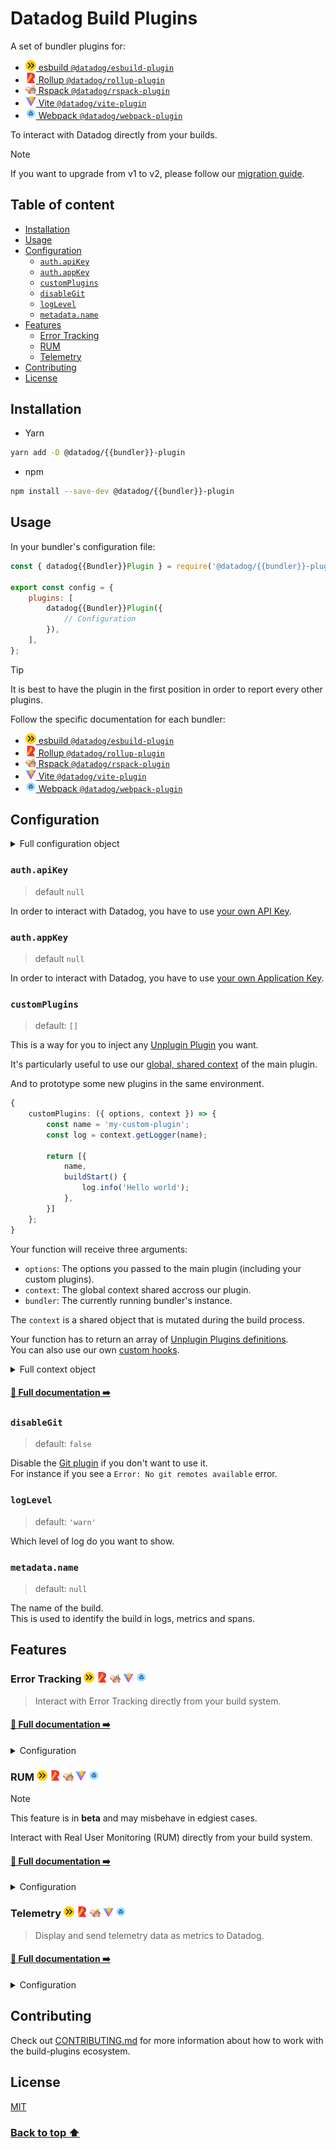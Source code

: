 # Datadog Build Plugins <!-- #omit in toc -->

A set of bundler plugins for:
<!-- #list-of-bundlers -->
- [<img src="packages/assets/src/esbuild.svg" alt="ESBuild" width="17" /> esbuild `@datadog/esbuild-plugin`](/packages/published/esbuild-plugin#readme)
- [<img src="packages/assets/src/rollup.svg" alt="Rollup" width="17" /> Rollup `@datadog/rollup-plugin`](/packages/published/rollup-plugin#readme)
- [<img src="packages/assets/src/rspack.svg" alt="Rspack" width="17" /> Rspack `@datadog/rspack-plugin`](/packages/published/rspack-plugin#readme)
- [<img src="packages/assets/src/vite.svg" alt="Vite" width="17" /> Vite `@datadog/vite-plugin`](/packages/published/vite-plugin#readme)
- [<img src="packages/assets/src/webpack.svg" alt="Webpack" width="17" /> Webpack `@datadog/webpack-plugin`](/packages/published/webpack-plugin#readme)
<!-- #list-of-bundlers -->

To interact with Datadog directly from your builds.

> [!NOTE]
> If you want to upgrade from v1 to v2, please follow our [migration guide](/MIGRATIONS.md#v1-to-v2).

## Table of content <!-- #omit in toc -->

<!-- This is auto generated with yarn cli integrity -->

<!-- #toc -->
-   [Installation](#installation)
-   [Usage](#usage)
-   [Configuration](#configuration)
    -   [`auth.apiKey`](#authapikey)
    -   [`auth.appKey`](#authappkey)
    -   [`customPlugins`](#customplugins)
    -   [`disableGit`](#disablegit)
    -   [`logLevel`](#loglevel)
    -   [`metadata.name`](#metadataname)
-   [Features](#features)
    -   [Error Tracking](#error-tracking-----)
    -   [RUM](#rum-----)
    -   [Telemetry](#telemetry-----)
-   [Contributing](#contributing)
-   [License](#license)
<!-- #toc -->

## Installation

-   Yarn

```bash
yarn add -D @datadog/{{bundler}}-plugin
```

-   npm

```bash
npm install --save-dev @datadog/{{bundler}}-plugin
```

## Usage

In your bundler's configuration file:

```js
const { datadog{{Bundler}}Plugin } = require('@datadog/{{bundler}}-plugin');

export const config = {
    plugins: [
        datadog{{Bundler}}Plugin({
            // Configuration
        }),
    ],
};
```

> [!TIP]
> It is best to have the plugin in the first position in order to report every other plugins.

Follow the specific documentation for each bundler:
<!-- #list-of-bundlers -->
- [<img src="packages/assets/src/esbuild.svg" alt="ESBuild" width="17" /> esbuild `@datadog/esbuild-plugin`](/packages/published/esbuild-plugin#readme)
- [<img src="packages/assets/src/rollup.svg" alt="Rollup" width="17" /> Rollup `@datadog/rollup-plugin`](/packages/published/rollup-plugin#readme)
- [<img src="packages/assets/src/rspack.svg" alt="Rspack" width="17" /> Rspack `@datadog/rspack-plugin`](/packages/published/rspack-plugin#readme)
- [<img src="packages/assets/src/vite.svg" alt="Vite" width="17" /> Vite `@datadog/vite-plugin`](/packages/published/vite-plugin#readme)
- [<img src="packages/assets/src/webpack.svg" alt="Webpack" width="17" /> Webpack `@datadog/webpack-plugin`](/packages/published/webpack-plugin#readme)
<!-- #list-of-bundlers -->

## Configuration

<details>

<summary>Full configuration object</summary>

<!-- #full-configuration -->
```typescript
{
    auth?: {
        apiKey?: string;
        appKey?: string;
    };
    customPlugins?: (arg: GetPluginsArg) => UnpluginPlugin[];
    disableGit?: boolean;
    logLevel?: 'debug' | 'info' | 'warn' | 'error' | 'none',
    metadata?: {
        name?: string;
    };;
    errorTracking?: {
        disabled?: boolean;
        sourcemaps?: {
            bailOnError?: boolean;
            disableGit?: boolean;
            dryRun?: boolean;
            intakeUrl?: string;
            maxConcurrency?: number;
            minifiedPathPrefix: string;
            releaseVersion: string;
            service: string;
        };
    };
    rum?: { // BETA, the feature may misbehave in edgiest cases.
        disabled?: boolean;
        sdk?: {
            actionNameAttribute?: string;
            allowedTracingUrls?: string[];
            allowUntrustedEvents?: boolean;
            applicationId: string;
            clientToken?: string;
            compressIntakeRequests?: boolean;
            defaultPrivacyLevel?: 'mask' | 'mask-user-input' | 'allow';
            enablePrivacyForActionName?: boolean;
            env?: string;
            excludedActivityUrls?: string[];
            proxy?: string;
            service?: string;
            sessionReplaySampleRate?: number;
            sessionSampleRate?: number;
            silentMultipleInit?: boolean;
            site?: string;
            startSessionReplayRecordingManually?: boolean;
            storeContextsAcrossPages?: boolean;
            telemetrySampleRate?: number;
            traceSampleRate?: number;
            trackingConsent?: 'granted' | 'not_granted';
            trackLongTasks?: boolean;
            trackResources?: boolean;
            trackUserInteractions?: boolean;
            trackViewsManually?: boolean;
            version?: string;
            workerUrl?: string;
        };
    };
    telemetry?: {
        disabled?: boolean;
        enableTracing?: boolean;
        endPoint?: string;
        output?: boolean
            | string
            | {
                destination: string;
                timings?: boolean;
                metrics?: boolean;
            };
        prefix?: string;
        tags?: string[];
        timestamp?: number;
        filters?: ((metric: Metric) => Metric | null)[];
    };
}
```
<!-- #full-configuration -->

</details>

### `auth.apiKey`

> default `null`

In order to interact with Datadog, you have to use [your own API Key](https://app.datadoghq.com/organization-settings/api-keys).

### `auth.appKey`

> default `null`

In order to interact with Datadog, you have to use [your own Application Key](https://app.datadoghq.com/organization-settings/application-keys).

### `customPlugins`

> default: `[]`

This is a way for you to inject any [Unplugin Plugin](https://unplugin.unjs.io/guide/) you want.

It's particularly useful to use our [global, shared context](/packages/factory/README.md#global-context) of the main plugin.

And to prototype some new plugins in the same environment.

```typescript
{
    customPlugins: ({ options, context }) => {
        const name = 'my-custom-plugin';
        const log = context.getLogger(name);

        return [{
            name,
            buildStart() {
                log.info('Hello world');
            },
        }]
    };
}
```

Your function will receive three arguments:

- `options`: The options you passed to the main plugin (including your custom plugins).
- `context`: The global context shared accross our plugin.
- `bundler`: The currently running bundler's instance.

The `context` is a shared object that is mutated during the build process.

Your function has to return an array of [Unplugin Plugins definitions](https://unplugin.unjs.io/guide/#supported-hooks).<br/>
You can also use our own [custom hooks](/packages/plugins/custom-hooks#existing-hooks).

<details>

<summary>Full context object</summary>

<!-- #global-context-type -->
<pre>
type GlobalContext = {
    // Trigger an asynchronous <a href="/packages/plugins/custom-hooks#readme" title="CustomHooks">custom hook</a>.
    asyncHook: async (name: string, ...args: any[]) => Promise<void>;
    // Mirror of the user's config.
    auth?: {
        apiKey?: string;
        appKey?: string;
    };
    // Available in the `buildReport` hook.
    build: <a href="/packages/plugins/build-report#readme" title="BuildReport">BuildReport</a>;
    // Available in the `bundlerReport` hook.
    bundler: <a href="/packages/plugins/bundler-report#readme" title="BundlerReport">BundlerReport</a>;
    cwd: string;
    env: string;
    getLogger: (name: string) => <a href="#logger" title="Logger">Logger</a>;
    // Available in the `git` hook.
    git?: <a href="/packages/plugins/git#readme" title="Git">Git</a>;
    // Trigger a synchronous <a href="/packages/plugins/custom-hooks#readme" title="CustomHooks">custom hook</a>.
    hook: (name: string, ...args: any[]) => void;
    inject: <a href="/packages/plugins/injection#readme" title="Injection">Injection</a>;
    // The list of all the plugin names that are currently running in the ecosystem.
    pluginNames: string[];
    // The list of all the plugin instances that are currently running in the ecosystem.
    plugins: Plugin[];
    // Send a log to Datadog.
    sendLog: ({ message: string, context?: Record<string, string> }) => Promise<void>;
    // The start time of the build.
    start: number;
    // The version of the plugin.
    version: string;
}
</pre>
<!-- #global-context-type -->

</details>

#### [📝 Full documentation ➡️](/packages/factory#global-context)


### `disableGit`

> default: `false`

Disable the [Git plugin](/packages/plugins/git#readme) if you don't want to use it.<br/>
For instance if you see a `Error: No git remotes available` error.

### `logLevel`

> default: `'warn'`

Which level of log do you want to show.

### `metadata.name`
> default: `null`

The name of the build.<br/>
This is used to identify the build in logs, metrics and spans.

## Features

<!-- #list-of-packages -->
### Error Tracking <img src="packages/assets/src/esbuild.svg" alt="ESBuild" width="17" /> <img src="packages/assets/src/rollup.svg" alt="Rollup" width="17" /> <img src="packages/assets/src/rspack.svg" alt="Rspack" width="17" /> <img src="packages/assets/src/vite.svg" alt="Vite" width="17" /> <img src="packages/assets/src/webpack.svg" alt="Webpack" width="17" />

> Interact with Error Tracking directly from your build system.

#### [📝 Full documentation ➡️](/packages/plugins/error-tracking#readme)

<details>

<summary>Configuration</summary>

```typescript
datadogWebpackPlugin({
    errorTracking?: {
        disabled?: boolean,
        sourcemaps?: {
            bailOnError?: boolean,
            disableGit?: boolean,
            dryRun?: boolean,
            intakeUrl?: string,
            maxConcurrency?: number,
            minifiedPathPrefix: string,
            releaseVersion: string,
            service: string,
        },
    }
});
```

</details>

### RUM <img src="packages/assets/src/esbuild.svg" alt="ESBuild" width="17" /> <img src="packages/assets/src/rollup.svg" alt="Rollup" width="17" /> <img src="packages/assets/src/rspack.svg" alt="Rspack" width="17" /> <img src="packages/assets/src/vite.svg" alt="Vite" width="17" /> <img src="packages/assets/src/webpack.svg" alt="Webpack" width="17" />

> [!NOTE]
> This feature is in **beta** and may misbehave in edgiest cases.
> 
> Interact with Real User Monitoring (RUM) directly from your build system.

#### [📝 Full documentation ➡️](/packages/plugins/rum#readme)

<details>

<summary>Configuration</summary>

```typescript
datadogWebpackPlugin({
    rum?: { // BETA, the feature may misbehave in edgiest cases.
        disabled?: boolean,
        sdk?: {
            actionNameAttribute?: string,
            allowedTracingUrls?: string[],
            allowUntrustedEvents?: boolean,
            applicationId: string,
            clientToken?: string,
            compressIntakeRequests?: boolean,
            defaultPrivacyLevel?: 'mask' | 'mask-user-input' | 'allow',
            enablePrivacyForActionName?: boolean,
            env?: string,
            excludedActivityUrls?: string[],
            proxy?: string,
            service?: string,
            sessionReplaySampleRate?: number,
            sessionSampleRate?: number,
            silentMultipleInit?: boolean,
            site?: string,
            startSessionReplayRecordingManually?: boolean,
            storeContextsAcrossPages?: boolean,
            telemetrySampleRate?: number,
            traceSampleRate?: number,
            trackingConsent?: 'granted' | 'not_granted',
            trackLongTasks?: boolean,
            trackResources?: boolean,
            trackUserInteractions?: boolean,
            trackViewsManually?: boolean,
            version?: string,
            workerUrl?: string,
        },
    }
});
```

</details>

### Telemetry <img src="packages/assets/src/esbuild.svg" alt="ESBuild" width="17" /> <img src="packages/assets/src/rollup.svg" alt="Rollup" width="17" /> <img src="packages/assets/src/rspack.svg" alt="Rspack" width="17" /> <img src="packages/assets/src/vite.svg" alt="Vite" width="17" /> <img src="packages/assets/src/webpack.svg" alt="Webpack" width="17" />

> Display and send telemetry data as metrics to Datadog.

#### [📝 Full documentation ➡️](/packages/plugins/telemetry#readme)

<details>

<summary>Configuration</summary>

```typescript
datadogWebpackPlugin({
    telemetry?: {
        disabled?: boolean,
        enableTracing?: boolean,
        endPoint?: string,
        output?: boolean
            | string
            | {
                destination: string,
                timings?: boolean,
                metrics?: boolean,
            },
        prefix?: string,
        tags?: string[],
        timestamp?: number,
        filters?: ((metric: Metric) => Metric | null)[],
    }
});
```

</details>
<!-- #list-of-packages -->

## Contributing

Check out [CONTRIBUTING.md](/CONTRIBUTING.md) for more information about how to work with the build-plugins ecosystem.

## License

[MIT](/LICENSE)

### [Back to top :arrow_up:](#top) <!-- #omit in toc -->
